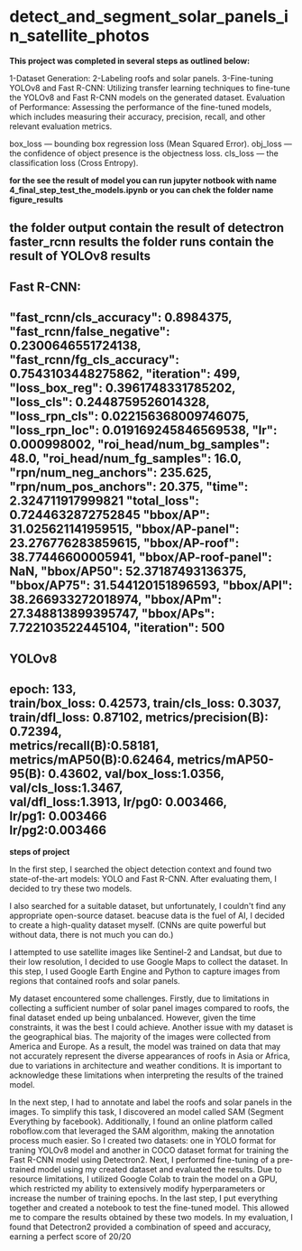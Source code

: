 # detect_and_segment_solar_panels_in_satellite_photos



**This project was completed in several steps as outlined below:**

1-Dataset Generation:
2-Labeling roofs and solar panels.
3-Fine-tuning YOLOv8 and Fast R-CNN:
    Utilizing transfer learning techniques to fine-tune the YOLOv8 and Fast R-CNN models on the generated dataset.
Evaluation of Performance:
     Assessing the performance of the fine-tuned models, which includes measuring their accuracy, precision, recall, and other relevant evaluation metrics.


box_loss — bounding box regression loss (Mean Squared Error).
obj_loss — the confidence of object presence is the objectness loss.
cls_loss — the classification loss (Cross Entropy).

**for the see the result of model you can run jupyter notbook with name 4_final_step_test_the_models.ipynb**
**or you can chek the folder name figure_results**


the folder output contain the result of detectron faster_rcnn results
the folder runs contain the result of YOLOv8 results
-----------------------------------------------------------------------
Fast R-CNN:
-----------------------------------------------------------------------
"fast_rcnn/cls_accuracy": 0.8984375, 
"fast_rcnn/false_negative": 0.2300646551724138, 
"fast_rcnn/fg_cls_accuracy": 0.7543103448275862, 
"iteration": 499, 
"loss_box_reg": 0.3961748331785202, 
"loss_cls": 0.2448759526014328,
"loss_rpn_cls": 0.022156368009746075, 
"loss_rpn_loc": 0.019169245846569538, 
"lr": 0.000998002,
"roi_head/num_bg_samples": 48.0,
"roi_head/num_fg_samples": 16.0,
"rpn/num_neg_anchors": 235.625, 
"rpn/num_pos_anchors": 20.375, 
"time": 2.324711917999821
"total_loss": 0.7244632872752845
"bbox/AP": 31.025621141959515,
"bbox/AP-panel": 23.276776283859615,
"bbox/AP-roof": 38.77446600005941, 
"bbox/AP-roof-panel": NaN,
"bbox/AP50": 52.37187493136375, 
"bbox/AP75": 31.544120151896593, 
"bbox/APl": 38.266933272018974,
"bbox/APm": 27.348813899395747,
"bbox/APs": 7.722103522445104, 
"iteration": 500
-----------------------------------------------------------------------
YOLOv8
-----------------------------------------------------------------------
epoch:  133,   
train/box_loss:  0.42573, 
train/cls_loss:   0.3037,
train/dfl_loss:  0.87102, 
metrics/precision(B): 0.72394,  
metrics/recall(B):0.58181,  
metrics/mAP50(B):0.62464, 
metrics/mAP50-95(B):  0.43602,
val/box_loss:1.0356,
val/cls_loss:1.3467,            
val/dfl_loss:1.3913, 
lr/pg0: 0.003466,         
lr/pg1:   0.003466   
lr/pg2:0.003466
-----------------------------------------------------------------------

**steps of project**

In the first step, I searched the object detection context and found two state-of-the-art models: YOLO and Fast R-CNN. After evaluating them, I decided to try these two models. 

I also searched for a suitable dataset, but unfortunately, I couldn't find any appropriate open-source dataset. beacuse data is the fuel of AI, I decided to create a high-quality dataset myself.
(CNNs are quite powerful but without data, there is not much you can do.)

I attempted to use satellite images like Sentinel-2 and Landsat, but due to their low resolution, I decided to use Google Maps to collect the dataset. 
In this step, I used Google Earth Engine and Python to capture images from regions that contained roofs and solar panels.

My dataset encountered some challenges. Firstly, due to limitations in collecting a sufficient number of solar panel images compared to roofs, the final dataset ended up being unbalanced. However, given the time constraints, it was the best I could achieve.
Another issue with my dataset is the geographical bias. The majority of the images were collected from America and Europe. As a result, the model was trained on data that may not accurately represent the diverse appearances of roofs in Asia or Africa, due to variations in architecture and weather conditions. It is important to acknowledge these limitations when interpreting the results of the trained model.

In the next step, I had to annotate and label the roofs and solar panels in the images. To simplify this task, I discovered an model called SAM (Segment Everything by facebook). Additionally, I found an online platform called roboflow.com that leveraged the SAM algorithm, making the annotation process much easier. So I created two datasets: one in YOLO format for  traning YOLOv8 model and another in COCO dataset format for training the Fast R-CNN model using Detectron2.
Next, I performed fine-tuning of a pre-trained model using my created dataset and evaluated the results. Due to resource limitations, I utilized Google Colab to train the model on a GPU, which restricted my ability to extensively modify hyperparameters or increase the number of training epochs.
In the last step, I put everything together and created a notebook to test the fine-tuned model. This allowed me to compare the results obtained by these two models. In my evaluation, I found that Detectron2 provided a combination of speed and accuracy, earning a perfect score of 20/20